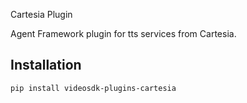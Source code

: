 Cartesia Plugin

Agent Framework plugin for tts services from Cartesia.

## Installation

```bash
pip install videosdk-plugins-cartesia
```